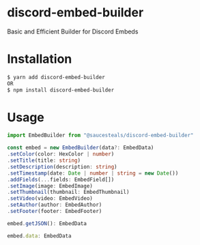 # discord-embed-builder
Basic and Efficient Builder for Discord Embeds

# Installation
```sh
$ yarn add discord-embed-builder
OR
$ npm install discord-embed-builder
```
# Usage
```ts
import EmbedBuilder from "@saucesteals/discord-embed-builder"

const embed = new EmbedBuilder(data?: EmbedData)
.setColor(color: HexColor | number)
.setTitle(title: string)
.setDescription(description: string)
.setTimestamp(date: Date | number | string = new Date())
.addFields(...fields: EmbedField[])
.setImage(image: EmbedImage)
.setThumbnail(thumbnail: EmbedThumbnail)
.setVideo(video: EmbedVideo)
.setAuthor(author: EmbedAuthor)
.setFooter(footer: EmbedFooter)

embed.getJSON(): EmbedData

embed.data: EmbedData
```